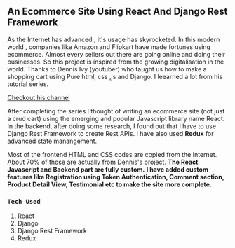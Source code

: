## An Ecommerce Site Using React And Django Rest Framework

As the Internet has advanced , it's usage has skyrocketed. In this modern world , companies like Amazon and Flipkart have made fortunes using 
ecommerce. Almost every sellers out there are going online and doing their businesses. 
So this project is inspired from the growing digitalisation in the world. 
Thanks to Dennis Ivy (youtuber) who taught us how to make a shopping cart using Pure html, css ,js and Django. I leearned a lot from his tutorial series.

[Checkout his channel](https://www.youtube.com/c/DennisIvy)

After completing the series I thought of writing an ecommerce site (not just a crud cart) using the emerging and popular Javascript library name React.
In the backend, after doing some research, I found out that I have to use Django Rest Framework  to create Rest APIs. I have also used **Redux** for advanced state manangement.

Most of the frontend HTML and CSS codes are copied from the Internet. About 70% of those are actually from Dennis's project. 
**The React Javascript and Backend part are fully custom.**
**I have added custom features like Registration using Token Authentication, Comment section, Product Detail View, Testimonial etc to make the site more complete.**

### `Tech Used`
1. React
2. Django 
3. Django Rest Framework
4. Redux

